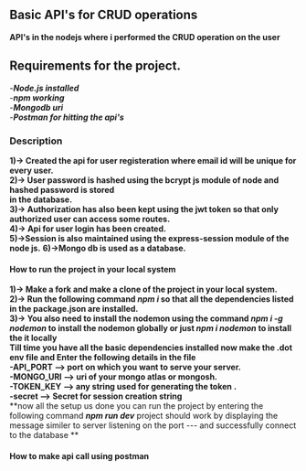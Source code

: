 ## Basic API's for CRUD operations
**API's in the nodejs where i performed the CRUD operation on the user**
## Requirements for the project. 
-***Node.js installed***  
-***npm working***  
-***Mongodb uri***  
-***Postman for hitting the api's***  
### Description
**1)-> Created the api for user registeration where email id will be unique for every user.**  
**2)-> User password is hashed using the bcrypt js module of node and hashed password is stored**  
**in the database.**  
**3)-> Authorization has also been kept using the jwt token so that only authorized user can access some routes.**  
**4)-> Api for user login has been created.**  
**5)->Session is also maintained using the express-session module of the node js.**
**6)->Mongo db is used as a database.**  
#### How to run the project in your local system  
**1)-> Make a fork and make a clone of the project in your local system.**  
**2)-> Run the following command ***npm i*** so that all the dependencies listed in the package.json are installed.**  
**3)-> You also need to install the nodemon using the command ***npm i -g nodemon*** to install the nodemon globally or just ***npm i nodemon*** to install the it locally**  
**Till time you have all the basic dependencies installed now make the .dot env file and Enter the following details in the file**  
**-API_PORT --> port on which you want to serve your server.**  
**-MONGO_URI --> uri of your mongo atlas or mongosh.**  
**-TOKEN_KEY --> any string used for generating the token .**  
**-secret --> Secret for session creation string**  
**now all the setup us done you can run the project by entering the following command   ***npm run dev*** project should work by displaying the message similer to server   listening on the port --- and successfully connect to the database  **  
#### How to make api call using postman  